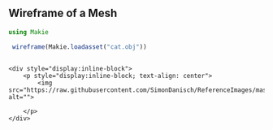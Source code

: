 ## Wireframe of a Mesh

```julia
using Makie

 wireframe(Makie.loadasset("cat.obj"))


```
```@raw html

<div style="display:inline-block">
    <p style="display:inline-block; text-align: center">
        <img src="https://raw.githubusercontent.com/SimonDanisch/ReferenceImages/master/gallery/wireframe_of_a_mesh/media/image.jpg" alt="">

    </p>
</div>

```
